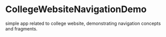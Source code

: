 # CollegeWebsiteNavigationDemo
simple app related to college website, demonstrating navigation concepts and fragments.
